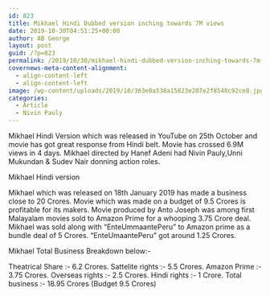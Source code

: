 ```yaml
---
id: 823
title: Mikhael Hindi Dubbed version inching towards 7M views
date: 2019-10-30T04:51:25+00:00
author: AB George
layout: post
guid: /?p=823
permalink: /2019/10/30/mikhael-hindi-dubbed-version-inching-towards-7m-views/
covernews-meta-content-alignment:
  - align-content-left
  - align-content-left
image: /wp-content/uploads/2019/10/363e0a538a15823e207e2f8548c92ce8.jpg
categories:
  - Article
  - Nivin Pauly
---
```

Mikhael Hindi Version which was released in YouTube on 25th October and movie has got great response from Hindi belt. Movie has crossed 6.9M views in 4 days. Mikhael directed by Hanef Adeni had Nivin Pauly,Unni Mukundan & Sudev Nair donning action roles. 

<div class="wp-block-embed__wrapper">
</div><figcaption>Mikhael Hindi version</figcaption> 

Mikhael which was released on 18th January 2019 has made a business close to 20 Crores. Movie which was made on a budget of 9.5 Crores is profitable for its makers. Movie produced by Anto Joseph was among first Malayalam movies sold to Amazon Prime for a whooping 3.75 Crore deal. Mikhael was sold along with &#8220;EnteUmmaantePeru&#8221; to Amazon prime as a bundle deal of 5 Crores. &#8220;EnteUmaantePeru&#8221; got around 1.25 Crores.

Mikhael Total Business Breakdown below:-

Theatrical Share :- 6.2 Crores. Sattelite rights :- 5.5 Crores. Amazon Prime :- 3.75 Crores. Overseas rights :- 2.5 Crores. Hindi rights :- 1 Crore. Total business :- 18.95 Crores (Budget 9.5 Crores)